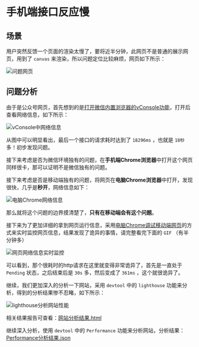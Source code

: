 # 手机端接口反应慢

## 场景

用户突然反馈一个页面的渲染太慢了，要将近半分钟，此网页不是普通的展示网页，用到了 `canvas` 来渲染，所以问题定位比较麻烦，网页如下所示：

![问题网页](assets/images/问题网页.jpg)

## 问题分析

由于是公众号网页，首先想到的是[打开微信内置浏览器的vConsole功能](../../微信公众号/小技巧/开启debug模式/README.md)，打开后查看网络信息，如下所示：

![vConsole中网络信息](assets/images/vConsole中网络信息.jpg)

从图中可以明显看出，最后一个接口的请求耗时达到了 `18296ms` ，也就是 `18秒` 多！初步发现问题。

接下来考虑是否为微信环境独有的问题，在**手机端Chrome浏览器**中打开这个网页同样很卡，那可以证明不是微信独有的问题。

接下来考虑是否是移动端独有的问题，将网页在**电脑Chrome浏览器**中打开，发现很快，几乎是**秒开**，网络信息如下：

![电脑Chrome网络信息](assets/images/电脑Chrome网络信息.png)

那么就将这个问题的边界摸清楚了，**只有在移动端会有这个问题**。

接下来为了更加详细的拿到网页运行信息，采用[电脑Chrome调试移动端网页](../chrome调试手机端网页/README.md)的方式来实时监控网页信息，结果发现了诡异的事情，请完整看完下面的 `GIF` （有半分钟多）

![网页网络信息实时监控](assets/images/网页网络信息实时监控.gif)

可以看到，那个很耗时的http请求在这里就变得非常诡异了，首先是一直处于 `Pending` 状态，之后结束后是 `30s` 多，然后变成了 `361ms` ，这个就很诡异了。

继续，我们更加深入的分析一下网站，采用 `devtool` 中的 `lighthouse` 功能来分析，得到的分析结果惨不忍睹，如下所示：

![lighthouse分析网站性能](assets/images/lighthouse分析网站性能.png)

相关结果报告可查看：[网站分析结果.html](https://megrez-file.virtualbing.fun/Web/%E5%AE%9E%E8%B7%B5%E7%A7%AF%E7%B4%AF/%E6%89%8B%E6%9C%BA%E7%AB%AF%E6%8E%A5%E5%8F%A3%E5%8F%8D%E5%BA%94%E6%85%A2/%E7%BD%91%E7%AB%99%E5%88%86%E6%9E%90%E7%BB%93%E6%9E%9C.html)

继续深入分析，使用 `devtool` 中的 `Performance` 功能来分析网站，分析结果：[Performance分析结果.json](https://megrez-file.virtualbing.fun/Web/%E5%AE%9E%E8%B7%B5%E7%A7%AF%E7%B4%AF/%E6%89%8B%E6%9C%BA%E7%AB%AF%E6%8E%A5%E5%8F%A3%E5%8F%8D%E5%BA%94%E6%85%A2/Performance%E5%88%86%E6%9E%90%E7%BB%93%E6%9E%9C.json)
